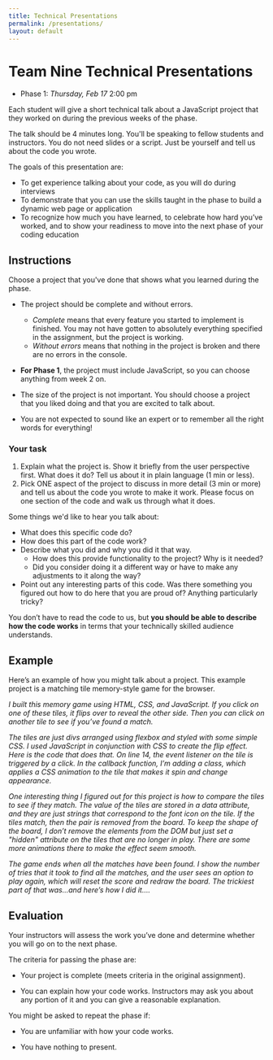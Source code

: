 ```yaml
---
title: Technical Presentations
permalink: /presentations/
layout: default
---
```


# Team Nine Technical Presentations

- Phase 1: _Thursday, Feb 17_ 2:00 pm

Each student will give a short technical talk about a JavaScript project that they worked on during the previous weeks of the phase.

The talk should be 4 minutes long. You'll be speaking to fellow students and instructors. You do not need slides or a script. Just be yourself and tell us about the code you wrote.

The goals of this presentation are:

- To get experience talking about your code, as you will do during interviews
- To demonstrate that you can use the skills taught in the phase to build a dynamic web page or application
- To recognize how much you have learned, to celebrate how hard you’ve worked, and to show your readiness to move into the next phase of your coding education

## Instructions

Choose a project that you've done that shows what you learned during the phase.

- The project should be complete and without errors.

  - _Complete_ means that every feature you started to implement is finished. You may not have gotten to absolutely everything specified in the assignment, but the project is working.
  - _Without errors_ means that nothing in the project is broken and there are no errors in the console.

- **For Phase 1**, the project must include JavaScript, so you can choose anything from week 2 on.

- The size of the project is not important. You should choose a project that you liked doing and that you are excited to talk about.

- You are not expected to sound like an expert or to remember all the right words for everything!

### Your task

1. Explain what the project is. Show it briefly from the user perspective first. What does it do? Tell us about it in plain language (1 min or less).
2. Pick ONE aspect of the project to discuss in more detail (3 min or more) and tell us about the code you wrote to make it work. Please focus on one section of the code and walk us through what it does.

  Some things we'd like to hear you talk about:

- What does this specific code do?
- How does this part of the code work?
- Describe what you did and why you did it that way.
  - How does this provide functionality to the project? Why is it needed?
  - Did you consider doing it a different way or have to make any adjustments to it along the way?
- Point out any interesting parts of this code. Was there something you figured out how to do here that you are proud of? Anything particularly tricky?

You don’t have to read the code to us, but **you should be able to describe how the code works** in terms that your technically skilled audience understands.

## Example

Here’s an example of how you might talk about a project. This example project is a matching tile memory-style game for the browser.

_I built this memory game using HTML, CSS, and JavaScript. If you click on one of these tiles, it flips over to reveal the other side. Then you can click on another tile to see if you’ve found a match._

_The tiles are just divs arranged using flexbox and styled with some simple CSS. I used JavaScript in conjunction with CSS to create the flip effect. Here is the code that does that. On line 14, the event listener on the tile is triggered by a click. In the callback function, I’m adding a class, which applies a CSS animation to the tile that makes it spin and change appearance._

_One interesting thing I figured out for this project is how to compare the tiles to see if they match. The value of the tiles are stored in a data attribute, and they are just strings that correspond to the font icon on the tile. If the tiles match, then the pair is removed from the board. To keep the shape of the board, I don’t remove the elements from the DOM but just set a "hidden" attribute on the tiles that are no longer in play. There are some more animations there to make the effect seem smooth._

_The game ends when all the matches have been found. I show the number of tries that it took to find all the matches, and the user sees an option to play again, which will reset the score and redraw the board. The trickiest part of that was...and here’s how I did it…._

## Evaluation

Your instructors will assess the work you’ve done and determine whether you will go on to the next phase.

The criteria for passing the phase are:

- Your project is complete (meets criteria in the original assignment).

- You can explain how your code works. Instructors may ask you about any portion of it and you can give a reasonable explanation.

You might be asked to repeat the phase if:

- You are unfamiliar with how your code works.

- You have nothing to present.
